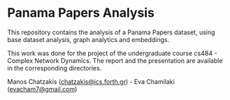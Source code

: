 # Panama Papers Analysis
This repository contains the analysis of a Panama Papers dataset, using base dataset analysis, graph analytics and embeddings.

This work was done for the project of the undergraduate course cs484 - Complex Network Dynamics. The report and the presentation are available in the corresponding directories.

Manos Chatzakis (chatzakis@ics.forth.gr) - Eva Chamilaki (evacham7@gmail.com)


